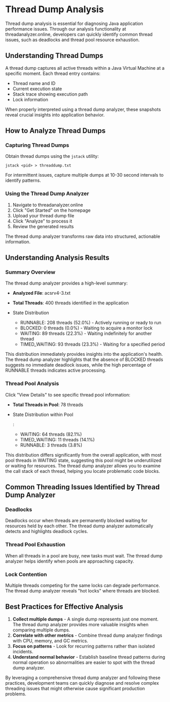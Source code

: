 # Thread Dump Analysis

Thread dump analysis is essential for diagnosing Java application performance issues. Through our analysis functionality at threadanalyzer.online, developers can quickly identify common thread issues, such as deadlocks and thread pool resource exhaustion.

## Understanding Thread Dumps

A thread dump captures all active threads within a Java Virtual Machine at a specific moment. Each thread entry contains:

- Thread name and ID
- Current execution state
- Stack trace showing execution path
- Lock information

When properly interpreted using a thread dump analyzer, these snapshots reveal crucial insights into application behavior.

## How to Analyze Thread Dumps

### Capturing Thread Dumps

Obtain thread dumps using the `jstack` utility:

```
jstack <pid> > threaddump.txt
```

For intermittent issues, capture multiple dumps at 10-30 second intervals to identify patterns.

### Using the Thread Dump Analyzer

1. Navigate to threadanalyzer.online
2. Click "Get Started" on the homepage
3. Upload your thread dump file
4. Click "Analyze" to process it
5. Review the generated results

The thread dump analyzer transforms raw data into structured, actionable information.

## Understanding Analysis Results

### Summary Overview

The thread dump analyzer provides a high-level summary:

- **Analyzed File**: acsrv4-3.txt

- **Total Threads**: 400 threads identified in the application

- State Distribution

  - RUNNABLE: 208 threads (52.0%) - Actively running or ready to run
  - BLOCKED: 0 threads (0.0%) - Waiting to acquire a monitor lock
  - WAITING: 89 threads (22.3%) - Waiting indefinitely for another thread
  - TIMED_WAITING: 93 threads (23.3%) - Waiting for a specified period

This distribution immediately provides insights into the application's health. The thread dump analyzer highlights that the absence of BLOCKED threads suggests no immediate deadlock issues, while the high percentage of RUNNABLE threads indicates active processing.

### Thread Pool Analysis

Click "View Details" to see specific thread pool information:

- **Total Threads in Pool**: 78 threads

- State Distribution within Pool

  :

  - WAITING: 64 threads (82.1%)
  - TIMED_WAITING: 11 threads (14.1%)
  - RUNNABLE: 3 threads (3.8%)

This distribution differs significantly from the overall application, with most pool threads in WAITING state, suggesting this pool might be underutilized or waiting for resources. The thread dump analyzer allows you to examine the call stack of each thread, helping you locate problematic code blocks.

## Common Threading Issues Identified by Thread Dump Analyzer

### Deadlocks

Deadlocks occur when threads are permanently blocked waiting for resources held by each other. The thread dump analyzer automatically detects and highlights deadlock cycles.

### Thread Pool Exhaustion

When all threads in a pool are busy, new tasks must wait. The thread dump analyzer helps identify when pools are approaching capacity.

### Lock Contention

Multiple threads competing for the same locks can degrade performance. The thread dump analyzer reveals "hot locks" where threads are blocked.

## Best Practices for Effective Analysis

1. **Collect multiple dumps** - A single dump represents just one moment. The thread dump analyzer provides more valuable insights when comparing multiple dumps.
2. **Correlate with other metrics** - Combine thread dump analyzer findings with CPU, memory, and GC metrics.
3. **Focus on patterns** - Look for recurring patterns rather than isolated incidents.
4. **Understand normal behavior** - Establish baseline thread patterns during normal operation so abnormalities are easier to spot with the thread dump analyzer.

By leveraging a comprehensive thread dump analyzer and following these practices, development teams can quickly diagnose and resolve complex threading issues that might otherwise cause significant production problems.